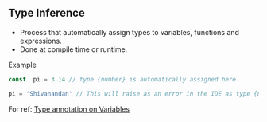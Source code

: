 ## **Type Inference**
- Process that automatically assign types to variables, functions and expressions.
- Done at compile time or runtime.

Example
```ts
const  pi = 3.14 // type {number} is automatically assigned here.

pi = 'Shivanandan' // This will raise as an error in the IDE as type {number} is given to the variable pi using type inference.
```

For ref: [Type annotation on Variables](https://www.typescriptlang.org/docs/handbook/2/everyday-types.html#type-annotations-on-variables)